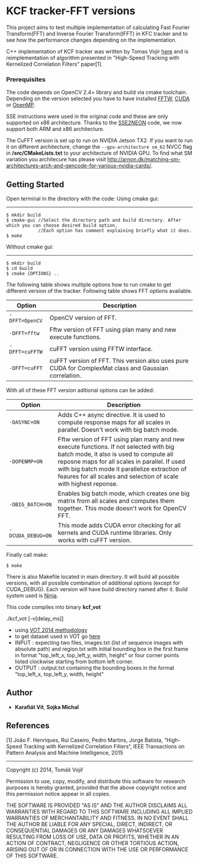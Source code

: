 # KCF tracker-FFT versions
This project aims to test multiple implementation of calculating Fast Fourier Transform(FFT) and Inverse Fourier Transform(IFFT) in KFC tracker and to see how the performance changes depending on the implementation.

C++ implementation of KCF tracker was written by Tomas Vojir [here](https://github.com/vojirt/kcf/blob/master/README.md) and is reimplementation of algorithm presented in "High-Speed Tracking with Kernelized Correlation Filters" paper[1].

### Prerequisites
The code depends on OpenCV 2.4+ library and build via cmake toolchain. Depending on the version selected you have to have installed [FFTW](http://www.fftw.org/), [CUDA](https://developer.nvidia.com/cuda-downloads) or [OpenMP](http://www.openmp.org/).

SSE instructions were used in the original code and these are only supported on x86 architecture. Thanks to the [SSE2NEON](https://github.com/jratcliff63367/sse2neon) code, we now support both ARM and x86 architecture.

The CuFFT version is set up to run on NVIDIA Jetson TX2. If you want to run it on different architecture, change the `--gpu-architecture sm_62` NVCC flag in **/src/CMakeLists.txt** to your architecture of NVIDIA GPU. To find what SM variation you architecure has please visit http://arnon.dk/matching-sm-architectures-arch-and-gencode-for-various-nvidia-cards/.

## Getting Started
Open terminal in the directory with the code:
Using cmake gui:
________________
```
$ mkdir build
$ cmake-gui //Select the directory path and build directory. After which you can choose desired build option. 
            //Each option has comment explaining briefly what it does.
$ make
```
Without cmake gui:
___________________
```
$ mkdir build
$ cd build
$ cmake {OPTIONS} ..
```

The following table shows multiple options how to run cmake to get different version of the tracker. Following table shows FFT options available.

|Option| Description |
| --- | --- |
| `-DFFT=OpenCV` | OpenCV version of FFT.|
| `-DFFT=fftw` | Fftw version of FFT using plan many and new execute functions.|
| `-DFFT=cuFFTW` | cuFFT version using FFTW interface.|
| `-DFFT=cuFFT` | cuFFT version of FFT. This version also uses pure CUDA for ComplexMat class and Gaussian correlation.|

With all of these FFT version aditional options can be added:

|Option| Description |
| --- | --- |
| `-DASYNC=ON` | Adds C++ async directive. It is used to compute response maps for all scales in parallel. Doesn't work with big batch mode.|
| `-DOPENMP=ON` | Fftw version of FFT using plan many and new execute functions. If not selected with big batch mode, it also is used to compute all reposne maps for all scales in parallel. If used with big batch mode it parallelize extraction of feaures for all scales and selection of scale with highest reponse.|
| `-DBIG_BATCH=ON` | Enables big batch mode, which creates one big matrix from all scales and computes them together. This mode doesn't work for OpenCV FFT.|
| `-DCUDA_DEBUG=ON` | This mode adds CUDA error checking for all kernels and CUDA runtime libraries. Only works with cuFFT version.|

Finally call make:
```
$ make
```

There is also Makefile located in main directory. It will build all possible versions, with all possible combination of additional options (except for CUDA_DEBUG). Each version will have build directory named after it. Build system used is [Ninja](https://ninja-build.org/).

This code compiles into binary **kcf_vot**

./kcf_vot [-v[delay\_ms]]
- using [VOT 2014 methodology](http://www.votchallenge.net/)
- to get dataset used in VOT go [here](http://www.votchallenge.net/vot2016/dataset.html)
 - INPUT : expecting two files, images.txt (list of sequence images with absolute path) and
           region.txt with initial bounding box in the first frame in format "top_left_x, top_left_y, width, height" or
           four corner points listed clockwise starting from bottom left corner.
 - OUTPUT : output.txt containing the bounding boxes in the format "top_left_x, top_left_y, width, height"

 

## Author
* **Karafiát Vít**, **Sojka Michal**

## References

[1] João F. Henriques, Rui Caseiro, Pedro Martins, Jorge Batista, “High-Speed Tracking with Kernelized Correlation Filters“,
IEEE Transactions on Pattern Analysis and Machine Intelligence, 2015
_____________________________________
Copyright (c) 2014, Tomáš Vojíř

Permission to use, copy, modify, and distribute this software for research
purposes is hereby granted, provided that the above copyright notice and
this permission notice appear in all copies.

THE SOFTWARE IS PROVIDED "AS IS" AND THE AUTHOR DISCLAIMS ALL WARRANTIES
WITH REGARD TO THIS SOFTWARE INCLUDING ALL IMPLIED WARRANTIES OF
MERCHANTABILITY AND FITNESS. IN NO EVENT SHALL THE AUTHOR BE LIABLE FOR
ANY SPECIAL, DIRECT, INDIRECT, OR CONSEQUENTIAL DAMAGES OR ANY DAMAGES
WHATSOEVER RESULTING FROM LOSS OF USE, DATA OR PROFITS, WHETHER IN AN
ACTION OF CONTRACT, NEGLIGENCE OR OTHER TORTIOUS ACTION, ARISING OUT OF
OR IN CONNECTION WITH THE USE OR PERFORMANCE OF THIS SOFTWARE.
